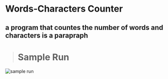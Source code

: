 # Words-Characters Counter

a program that countes the number of words and characters is a parapraph
---

># Sample Run

![sample run](https://lh5.googleusercontent.com/A83q7R04NTJy4Q8brZCDmxg19S2uXwXUclNphReMGL7hAhv83bNIcf7MwLx__6cWuKeS8h1BB-prJRfmtU9K=w1920-h937)